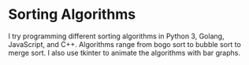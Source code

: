 # Sorting Algorithms #
I try programming different sorting algorithms in Python 3, Golang, JavaScript, and C++. Algorithms range from bogo sort to bubble sort to merge sort. I also use tkinter to animate the algorithms with bar graphs.
